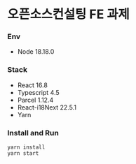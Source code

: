 # 오픈소스컨설팅 FE 과제

### Env
- Node 18.18.0

### Stack
- React 16.8
- Typescript 4.5
- Parcel 1.12.4
- React-i18Next 22.5.1
- Yarn

### Install and Run
```
yarn install
yarn start
```

